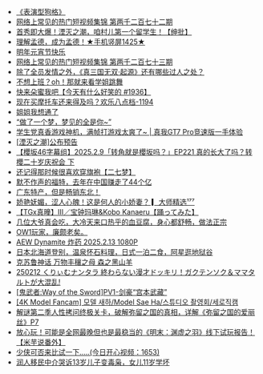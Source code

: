 + [《表演型狗格》](https://m.acfun.cn/v/?ac=$46869329)
+ [网络上常见的热门短视频集锦 第两千二百七十二期](https://m.acfun.cn/v/?ac=$46870035)
+ [首秀即大爆！湮灭之潮，咱村儿第一个留学生！【绅批】](https://m.acfun.cn/v/?ac=$46873386)
+ [理解孟德，成为孟德！★手机竖屏1425★](https://m.acfun.cn/v/?ac=$46870029)
+ [明年元宵节快乐](https://m.acfun.cn/v/?ac=$46870191)
+ [网络上常见的热门短视频集锦 第两千二百七十三期](https://m.acfun.cn/v/?ac=$46871871)
+ [除了全员发情之外，《真三国无双·起源》还有哪些过人之处？](https://m.acfun.cn/v/?ac=$46872754)
+ [不想上班？oh！那就来看学姐跳舞](https://m.acfun.cn/v/?ac=$46871365)
+ [快来朵蜜我吧【今天有什么好笑的 #1936】](https://m.acfun.cn/v/?ac=$46872613)
+ [现在买摩托车还来得及吗？欢乐八点档-1194](https://m.acfun.cn/v/?ac=$46872193)
+ [姐姐我想通了](https://m.acfun.cn/v/?ac=$46829789)
+ [“做了一个梦，梦见的全是你~”](https://m.acfun.cn/v/?ac=$46873598)
+ [学生党真香游戏神机，满帧打游戏太爽了~ | 真我GT7 Pro竞速版一手体验](https://m.acfun.cn/v/?ac=$46873686)
+ [[湮灭之潮]公布预告](https://m.acfun.cn/v/?ac=$46871048)
+ [【櫻坂46字幕组】2025.2.9「转角就是櫻坂吗？」EP221 真的长大了吗？转櫻二十岁庆祝会 下](https://m.acfun.cn/v/?ac=$46873005)
+ [还记得那时候很喜欢穿旗袍【二七梦】](https://m.acfun.cn/v/?ac=$46870859)
+ [默不作声的福特，去年在中国赚走了44个亿](https://m.acfun.cn/v/?ac=$46872240)
+ [广东特产，但是畅销东北！](https://m.acfun.cn/v/?ac=$46872504)
+ [娇艳妩媚，涩人心魄！这是何人的小娇妻？         ▎大师精选¹⁷⁷](https://m.acfun.cn/v/?ac=$46861982)
+ [【TGx真曈】III／宝钟玛琳&Kobo Kanaeru【踊ってみた】](https://m.acfun.cn/v/?ac=$46873532)
+ [几位大爷真会吃，大冷天来口热乎的血豆腐，身心都舒畅，做法正宗](https://m.acfun.cn/v/?ac=$46873696)
+ [OW1玩家，廉颇老矣。](https://m.acfun.cn/v/?ac=$46870400)
+ [AEW Dynamite 炸药 2025.2.13 1080P](https://m.acfun.cn/v/?ac=$46872087)
+ [日本北海道登别，温泉怀石料理，日式一泊二食，阿星逛地狱谷](https://m.acfun.cn/v/?ac=$46874010)
+ [克苏鲁神话  万物丰穰之母 森之黑山羊](https://m.acfun.cn/v/?ac=$46871959)
+ [250212 くりぃむナンタラ 終わらない漫才ドッキリ！ガクテンソク＆ママタルトが大混乱!](https://m.acfun.cn/v/?ac=$46870238)
+ [[鬼武者:Way of the Sword]PV1-剑豪“宫本武藏”](https://m.acfun.cn/v/?ac=$46870701)
+ [[4K Model Fancam] 모델 새하/Model Sae Ha/스튜디오 촬영회/세로직캠](https://m.acfun.cn/v/?ac=$46870433)
+ [解谜第二季人性拷问终极关卡，破解弥留之国的真相，详解《弥留之国的爱丽丝》P7](https://m.acfun.cn/v/?ac=$46873210)
+ [放心玩！可能是全网最晚但也是最稳当的《明末：渊虚之羽》线下试玩报告！【米芋说番外】](https://m.acfun.cn/v/?ac=$46872520)
+ [少侠可否来比试一下.....(今日开心视频：1653)](https://m.acfun.cn/v/?ac=$46874129)
+ [润人移民中介哭诉13岁儿子变毒枭，女儿11岁学坏](https://m.acfun.cn/v/?ac=$46873977)
